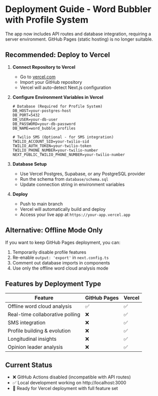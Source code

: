 # Deployment Guide - Word Bubbler with Profile System

The app now includes API routes and database integration, requiring a server environment. GitHub Pages (static hosting) is no longer suitable.

## Recommended: Deploy to Vercel

1. **Connect Repository to Vercel**
   - Go to [vercel.com](https://vercel.com)
   - Import your GitHub repository
   - Vercel will auto-detect Next.js configuration

2. **Configure Environment Variables in Vercel**
   ```
   # Database (Required for Profile System)
   DB_HOST=your-postgres-host
   DB_PORT=5432
   DB_USER=your-db-user
   DB_PASSWORD=your-db-password
   DB_NAME=word_bubble_profiles

   # Twilio SMS (Optional - for SMS integration)
   TWILIO_ACCOUNT_SID=your-twilio-sid
   TWILIO_AUTH_TOKEN=your-twilio-token
   TWILIO_PHONE_NUMBER=your-twilio-number
   NEXT_PUBLIC_TWILIO_PHONE_NUMBER=your-twilio-number
   ```

3. **Database Setup**
   - Use Vercel Postgres, Supabase, or any PostgreSQL provider
   - Run the schema from `database/schema.sql`
   - Update connection string in environment variables

4. **Deploy**
   - Push to main branch
   - Vercel will automatically build and deploy
   - Access your live app at `https://your-app.vercel.app`

## Alternative: Offline Mode Only

If you want to keep GitHub Pages deployment, you can:

1. Temporarily disable profile features
2. Re-enable `output: 'export'` in `next.config.ts`
3. Comment out database imports in components
4. Use only the offline word cloud analysis mode

## Features by Deployment Type

| Feature | GitHub Pages | Vercel |
|---------|-------------|--------|
| Offline word cloud analysis | ✅ | ✅ |
| Real-time collaborative polling | ❌ | ✅ |
| SMS integration | ❌ | ✅ |
| Profile building & evolution | ❌ | ✅ |
| Longitudinal insights | ❌ | ✅ |
| Opinion leader analysis | ❌ | ✅ |

## Current Status

- ❌ GitHub Actions disabled (incompatible with API routes)
- ✅ Local development working on http://localhost:3000
- 🚀 Ready for Vercel deployment with full feature set